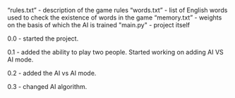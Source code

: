 “rules.txt” - description of the game rules
“words.txt” - list of English words used to check the existence of words in the game
“memory.txt” - weights on the basis of which the AI is trained
"main.py" - project itself

0.0 - started the project.

0.1 - added the ability to play two people. Started working on adding AI VS AI mode.

0.2 - added the AI vs AI mode.

0.3 - changed AI algorithm.